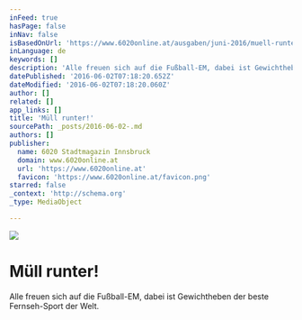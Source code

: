```yaml
---
inFeed: true
hasPage: false
inNav: false
isBasedOnUrl: 'https://www.6020online.at/ausgaben/juni-2016/muell-runter!/'
inLanguage: de
keywords: []
description: 'Alle freuen sich auf die Fußball-EM, dabei ist Gewichtheben der beste Fernseh-Sport der Welt.'
datePublished: '2016-06-02T07:18:20.652Z'
dateModified: '2016-06-02T07:18:20.060Z'
author: []
related: []
app_links: []
title: 'Müll runter!'
sourcePath: _posts/2016-06-02-.md
authors: []
publisher:
  name: 6020 Stadtmagazin Innsbruck
  domain: www.6020online.at
  url: 'https://www.6020online.at'
  favicon: 'https://www.6020online.at/favicon.png'
starred: false
_context: 'http://schema.org'
_type: MediaObject

---
```

![](https://the-grid-user-content.s3-us-west-2.amazonaws.com/252cd7ea-12b4-445d-bf3c-58ff26bd0137.jpg)

# Müll runter!

Alle freuen sich auf die Fußball-EM, dabei ist Gewichtheben der beste Fernseh-Sport der Welt.